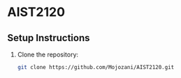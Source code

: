# AIST2120

## Setup Instructions
1. Clone the repository:
   ```bash
   git clone https://github.com/Mojozani/AIST2120.git
